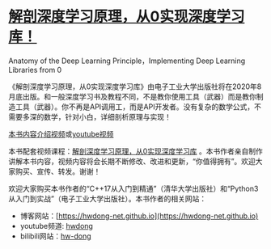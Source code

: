 # [解剖深度学习原理，从0实现深度学习库！](https://ke.qq.com/course/2900371?tuin=ac5537fd)
Anatomy of the Deep Learning Principle，Implementing Deep Learning Libraries from 0

《解剖深度学习原理，从0实现深度学习库》由电子工业大学出版社将在2020年8月底出版。和一般深度学习书及教程不同，不是教你使用工具（武器）而是教你制造工具（武器）。你不再是API调用工，而是API开发者。没有复杂的数学公式，不需要多深的数学，针对小白，详细剖析原理与实现！

[本书内容介绍视频](https://www.bilibili.com/video/BV1gp4y1q77b)或[youtube视频](https://youtu.be/QamF3tK-pcU)

本书配套视频课程：[解剖深度学习原理，从0实现深度学习库](https://ke.qq.com/course/2900371?tuin=ac5537fd) 。本书作者亲自制作讲解本书内容，视频内容将会长期不断修改、改进和更新，“你值得拥有”。欢迎大家购买、宣传、转发。谢谢！

欢迎大家购买本书作者的“C++17从入门到精通”（清华大学出版社）和“Python3从入门到实战”（电子工业大学出版社）。本书作者的相关网站：

+ 博客网站：[https://hwdong-net.github.io](https://hwdong-net.github.io)
+ youtube频道: [hwdong](http://www.youtube.com/c/hwdong)
+ bilibili网站：[hw-dong](https://space.bilibili.com/281453312)


